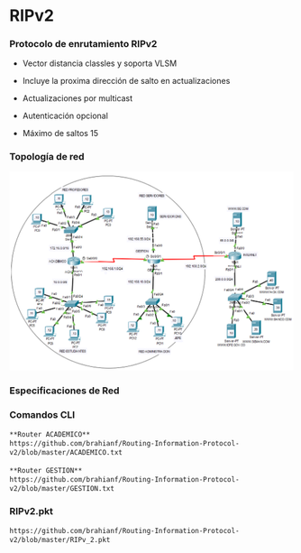 # RIPv2 

### Protocolo de enrutamiento RIPv2
 
* Vector distancia classles y soporta VLSM

* Incluye la proxima dirección de salto en actualizaciones

* Actualizaciones por multicast

* Autenticación opcional

* Máximo de saltos 15

### Topología de red

![alt text](https://github.com/brahianf/Routing-Information-Protocol-v2/blob/master/TOPOLOGIARED.PNG)

### Especificaciones de Red

### Comandos CLI
	**Router ACADEMICO**
	https://github.com/brahianf/Routing-Information-Protocol-v2/blob/master/ACADEMICO.txt

	**Router GESTION**
	https://github.com/brahianf/Routing-Information-Protocol-v2/blob/master/GESTION.txt

### RIPv2.pkt

	https://github.com/brahianf/Routing-Information-Protocol-v2/blob/master/RIPv_2.pkt



